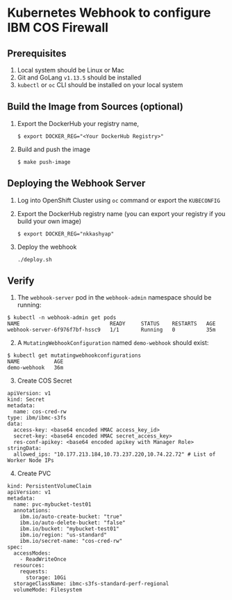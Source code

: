 # Kubernetes Webhook to configure IBM COS Firewall 

## Prerequisites
1. Local system should be Linux or Mac
2. Git and GoLang `v1.13.5` should be installed
3. `kubectl` or `oc` CLI should be installed on your local system

## Build the Image from Sources (optional)
1. Export the  DockerHub your registry name,
   ```
   $ export DOCKER_REG="<Your DockerHub Registry>"
   ```

2. Build and push the image
   ```
   $ make push-image
   ```

## Deploying the Webhook Server
1. Log into OpenShift Cluster using `oc` command or export the `KUBECONFIG`

2. Export the  DockerHub registry name (you can export your registry if you build your own image) 
   ```
   $ export DOCKER_REG="nkkashyap"
   ```

2. Deploy the webhook
   ```
   ./deploy.sh
   ```

## Verify

1. The `webhook-server` pod in the `webhook-admin` namespace should be running:
```
$ kubectl -n webhook-admin get pods
NAME                             READY     STATUS    RESTARTS   AGE
webhook-server-6f976f7bf-hssc9   1/1       Running   0          35m
```

2. A `MutatingWebhookConfiguration` named `demo-webhook` should exist:
```
$ kubectl get mutatingwebhookconfigurations
NAME           AGE
demo-webhook   36m
```

3. Create COS Secret
```
apiVersion: v1
kind: Secret
metadata:
  name: cos-cred-rw
type: ibm/ibmc-s3fs
data:
  access-key: <base64 encoded HMAC access_key_id>
  secret-key: <base64 encoded HMAC secret_access_key>
  res-conf-apikey: <base64 encoded apikey with Manager Role>
stringData:
  allowed_ips: "10.177.213.184,10.73.237.220,10.74.22.72" # List of Worker Node IPs
```

4. Create PVC
```
kind: PersistentVolumeClaim
apiVersion: v1
metadata:
  name: pvc-mybucket-test01
  annotations:
    ibm.io/auto-create-bucket: "true"
    ibm.io/auto-delete-bucket: "false"
    ibm.io/bucket: "mybucket-test01"
    ibm.io/region: "us-standard"
    ibm.io/secret-name: "cos-cred-rw"
spec:
  accessModes:
    - ReadWriteOnce
  resources:
    requests:
      storage: 10Gi
  storageClassName: ibmc-s3fs-standard-perf-regional
  volumeMode: Filesystem
```

